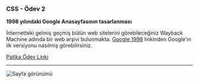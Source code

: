 ### CSS - Ödev 2

**1998 yılındaki Google Anasayfasının tasarlanması**

İnternetteki gelmiş geçmiş bütün web sitelerini görebileceğiniz Wayback Machine adında bir web arşivi bulunmakta. [Google 1998](https://web.archive.org/web/19981202230410if_/http://www.google.com/) linkinden Google'ın ilk versiyonu nasılmış görebilirsiniz.

[Patika Ödev Linki](https://app.patika.dev/courses/css/odev2)

---
![Sayfa görünümü](googleBeta.png)